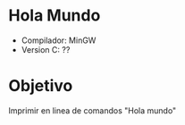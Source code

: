 # Hola Mundo
- Compilador: MinGW
- Version C: ??

# Objetivo

Imprimir en linea de comandos "Hola mundo"
